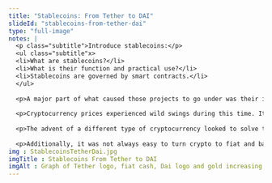 ```yaml
--- 
title: "Stablecoins: From Tether to DAI"
slideId: "stablecoins-from-tether-dai"
type: "full-image"
notes: |
  <p class="subtitle">Introduce stablecoins:</p>
  <ul class="subtitle"x>
  <li>What are stablecoins?</li>
  <li>What is their function and practical use?</li>
  <li>Stablecoins are governed by smart contracts.</li>
  </ul>
  
  <p>A major part of what caused those projects to go under was their inability to diversify from cryptocurrency, which was a particularly volatile asset at this point. </p>
    
  <p>Cryptocurrency prices experienced wild swings during this time. It was routine to see the market swing 20% either way. Many companies kept their holdings as volatile cryptocurrency, and when the ICO bubble popped, cryptocurrencies uniformly vastly decreased in value.</p>
    
  <p>The advent of a different type of cryptocurrency looked to solve this problem. Instead of creating a speculative asset with a fluctuating price, this new digital currency was designed to hold a specific value, usually one USD. This allowed projects the confidence that their funding would not vastly decrease overnight. The same confidence was extended to merchants who could protect against volatility.</p>
    
  <p>Additionally, it was not always easy to turn crypto to fiat and back again. Stablecoins acted as a compromise, a middle state that allowed people to easily enter and exit the volatile crypto market.</p>
img : StablecoinsTetherDai.jpg
imgTitle : Stablecoins From Tether to DAI
imgAlt : Graph of Tether logo, fiat cash, Dai logo and gold increasing and decreasing similarly
---
```


